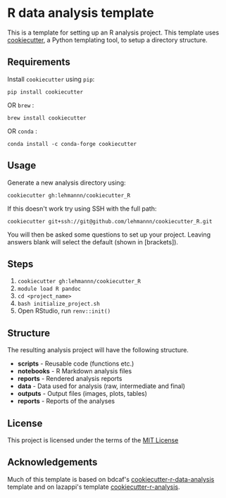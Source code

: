 R data analysis template
========================

This is a template for setting up an R analysis project. This template uses
[cookiecutter](https://github.com/audreyr/cookiecutter), a Python templating
tool, to setup a directory structure.

Requirements
------------

Install `cookiecutter` using `pip`:

```
pip install cookiecutter
```

OR `brew` :

```
brew install cookiecutter
```

OR `conda` :

```
conda install -c conda-forge cookiecutter
```

Usage
-----

Generate a new analysis directory using:

```
cookiecutter gh:lehmannn/cookiecutter_R
```

If this doesn't work try using SSH with the full path:

```
cookiecutter git+ssh://git@github.com/lehmannn/cookiecutter_R.git
```

You will then be asked some questions to set up your project. Leaving answers
blank will select the default (shown in [brackets]).

Steps
------

1. `cookiecutter gh:lehmannn/cookiecutter_R`
2. `module load R pandoc`
3. `cd <project_name>`
4. `bash initialize_project.sh`
5. Open RStudio, run `renv::init()`

Structure
----------

The resulting analysis project will have the following structure.

* **scripts** - Reusable code (functions etc.)
* **notebooks** - R Markdown analysis files
* **reports** - Rendered analysis reports
* **data** - Data used for analysis (raw, intermediate and final)
* **outputs** - Output files (images, plots, tables)
* **reports** - Reports of the analyses

License
-------

This project is licensed under the terms of the [MIT License](/LICENSE)

Acknowledgements
----------------

Much of this template is based on bdcaf's
[cookiecutter-r-data-analysis](https://github.com/bdcaf/cookiecutter-r-data-analysis)
template and on lazappi's template [cookiecutter-r-analysis](https://github.com/lazappi/cookiecutter-r-analysis).

